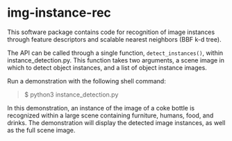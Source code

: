 # img-instance-rec
This software package contains code for recognition of image instances through feature descriptors and scalable nearest neighbors (BBF k-d tree).

The API can be called through a single function, ```detect_instances()```, within instance_detection.py. This function takes two arguments, a scene image in which to detect object instances, and a list of object instance images.

Run a demonstration with the following shell command:

> $ python3 instance_detection.py

In this demonstration, an instance of the image of a coke bottle is recognized within a large scene containing furniture, humans, food, and drinks. The demonstration will display the detected image instances, as well as the full scene image.
